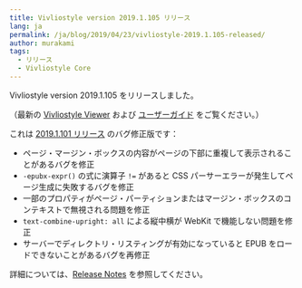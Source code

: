 ```yaml
---
title: Vivliostyle version 2019.1.105 リリース
lang: ja
permalink: /ja/blog/2019/04/23/vivliostyle-2019.1.105-released/
author: murakami
tags:
  - リリース
  - Vivliostyle Core
---
```


Vivliostyle version 2019.1.105 をリリースしました。

（最新の [Vivliostyle Viewer](https://vivliostyle.org/viewer/) および [ユーザーガイド](https://vivliostyle.org/ja/docs/) をご覧ください。）

これは [2019.1.101 リリース](https://vivliostyle.org/ja/blog/2019/02/27/vivliostyle-2019.1.101-released/) のバグ修正版です：

- ページ・マージン・ボックスの内容がページの下部に重複して表示されることがあるバグを修正
- `-epubx-expr()` の式に演算子 `!=` があると CSS パーサーエラーが発生してページ生成に失敗するバグを修正
- 一部のプロパティがページ・パーティションまたはマージン・ボックスのコンテキストで無視される問題を修正
- `text-combine-upright: all` による縦中横が WebKit で機能しない問題を修正
- サーバーでディレクトリ・リスティングが有効になっていると EPUB をロードできないことがあるバグを再修正

詳細については、[Release Notes](https://github.com/vivliostyle/vivliostyle/releases) を参照してください。
